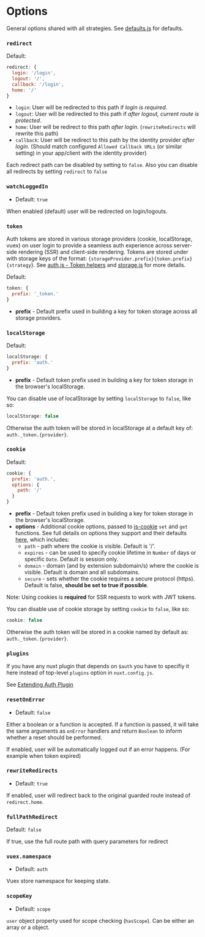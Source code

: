 # Options

General options shared with all strategies. See [defaults.js](https://github.com/nuxt-community/auth-module/blob/master/lib/module/defaults.js) for defaults.

### `redirect`

Default:

```js
redirect: {
  login: '/login',
  logout: '/',
  callback: '/login',
  home: '/'
}
```

* `login`: User will be redirected to this path if *login is required*.
* `logout`: User will be redirected to this path if *after logout, current route is protected*.
* `home`: User will be redirect to this path *after login*. (`rewriteRedirects` will rewrite this path)
* `callback`: User will be redirect to this path by the identity provider *after login*. (Should match configured `Allowed Callback URLs` (or similar setting) in your app/client with the identity provider)

Each redirect path can be disabled by setting to `false`.
Also you can disable all redirects by setting `redirect` to `false`

### `watchLoggedIn`

- Default: `true`

When enabled (default) user will be redirected on login/logouts.

### `token`

Auth tokens are stored in various storage providers (cookie, localStorage, vuex) on user login to provide a seamless auth experience across server-side rendering (SSR) and client-side rendering. Tokens are stored under with storage keys of the format: `{storageProvider.prefix}{token.prefix}{strategy`}. See [auth.js - Token helpers](https://github.com/nuxt-community/auth-module/blob/master/lib/core/auth.js#L160) and [storage.js](https://github.com/nuxt-community/auth-module/blob/master/lib/core/storage.js) for more details.

Default:

```js
token: {
  prefix: '_token.'
}
```

* **prefix** - Default prefix used in building a key for token storage across all storage providers.

### `localStorage`

Default:

```js
localStorage: {
  prefix: 'auth.'
}
```

* **prefix** - Default token prefix used in building a key for token storage in the browser's localStorage.

You can disable use of localStorage by setting `localStorage` to `false`, like so:

```js
localStorage: false
```

Otherwise the auth token will be stored in localStorage at a default key of: `auth._token.{provider}`.

### `cookie`

Default:

```js
cookie: {
  prefix: 'auth.',
  options: {
    path: '/'
  }
}
```

* **prefix** - Default token prefix used in building a key for token storage in the browser's localStorage.
* **options** - Additional cookie options, passed to [js-cookie](https://github.com/js-cookie/js-cookie) `set` and `get` functions. See full details on options they support and their defaults [here](https://github.com/js-cookie/js-cookie#cookie-attributes), which includes:
  * `path` - path where the cookie is visible. Default is '/'.
  * `expires` - can be used to specify cookie lifetime in `Number` of days or specific `Date`. Default is session only.
  * `domain` - domain (and by extension subdomain/s) where the cookie is visible. Default is domain and all subdomains.
  * `secure` - sets whether the cookie requires a secure protocol (https). Default is false, **should be set to true if possible**.

Note: Using cookies is **required** for SSR requests to work with JWT tokens.

You can disable use of cookie storage by setting `cookie` to `false`, like so:

```js
cookie: false
```

Otherwise the auth token will be stored in a cookie named by default as: `auth._token.{provider}`.

### `plugins`

If you have any nuxt plugin that depends on `$auth` you have to specifiy it here instead of top-level `plugins` option in `nuxt.config.js`.

See [Extending Auth Plugin](recipes/extend.md)

### `resetOnError`

* Default: `false`

Either a boolean or a function is accepted. If a function is passed, it will take the same arguments as `onError` handlers and return `Boolean` to inform whether a reset should be performed.

If enabled, user will be automatically logged out if an error happens. (For example when token expired)

### `rewriteRedirects`

* Default: `true`

If enabled, user will redirect back to the original guarded route instead of `redirect.home`.

### `fullPathRedirect`

Default: `false`

If true, use the full route path with query parameters for redirect

### `vuex.namespace`

* Default: `auth`

Vuex store namespace for keeping state.

### `scopeKey`

* Default: `scope`

`user` object property used for scope checking (`hasScope`). Can be either an array or a object.
